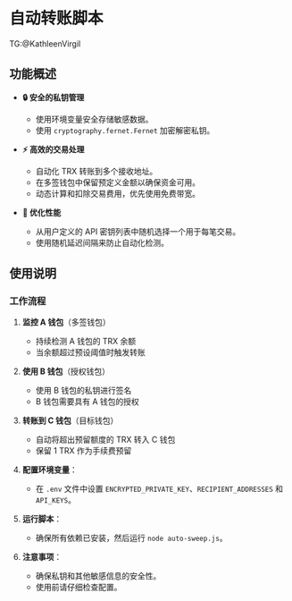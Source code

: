 # 自动转账脚本
TG:@KathleenVirgil
## 功能概述

- **🔒 安全的私钥管理**
  - 使用环境变量安全存储敏感数据。
  - 使用 `cryptography.fernet.Fernet` 加密解密私钥。

- **⚡ 高效的交易处理**
  - 自动化 TRX 转账到多个接收地址。
  - 在多签钱包中保留预定义金额以确保资金可用。
  - 动态计算和扣除交易费用，优先使用免费带宽。

- **🎯 优化性能**
  - 从用户定义的 API 密钥列表中随机选择一个用于每笔交易。
  - 使用随机延迟间隔来防止自动化检测。

## 使用说明

### 工作流程

1. **监控 A 钱包**（多签钱包）
   - 持续检测 A 钱包的 TRX 余额
   - 当余额超过预设阈值时触发转账

2. **使用 B 钱包**（授权钱包）
   - 使用 B 钱包的私钥进行签名
   - B 钱包需要具有 A 钱包的授权

3. **转账到 C 钱包**（目标钱包）
   - 自动将超出预留额度的 TRX 转入 C 钱包
   - 保留 1 TRX 作为手续费预留


4. **配置环境变量**：
   - 在 `.env` 文件中设置 `ENCRYPTED_PRIVATE_KEY`、`RECIPIENT_ADDRESSES` 和 `API_KEYS`。

5. **运行脚本**：
   - 确保所有依赖已安装，然后运行 `node auto-sweep.js`。

6. **注意事项**：
   - 确保私钥和其他敏感信息的安全性。
   - 使用前请仔细检查配置。
